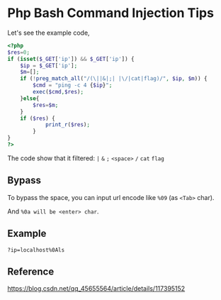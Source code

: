 # Php Bash Command Injection Tips

Let's see the example code, 

```php
<?php
$res=0;
if (isset($_GET['ip']) && $_GET['ip']) {
    $ip = $_GET['ip'];
    $m=[];
    if (!preg_match_all("/(\||&|;| |\/|cat|flag)/", $ip, $m)) {
        $cmd = "ping -c 4 {$ip}";
        exec($cmd,$res);
    }else{
        $res=$m;
    }
    if ($res) {
            print_r($res);
        }
}
?>
```

The code show that it filtered:  `|` `&` `;` `<space>` `/` `cat` `flag`

## Bypass

To bypass the space, you can input url encode like `%09` (as `<Tab>` char).

And `%0a will be <enter> char`.

## Example

`?ip=localhost%0Als`

## Reference

https://blog.csdn.net/qq_45655564/article/details/117395152